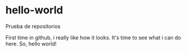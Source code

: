 # hello-world
Prueba de repositorios

First time in github, i really like how it looks. It's time to see what i can do here. So, hello world!
